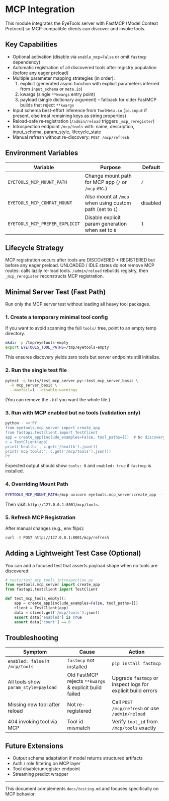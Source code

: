 # MCP Integration

This module integrates the EyeTools server with FastMCP (Model Context Protocol) so MCP-compatible clients can discover and invoke tools.

## Key Capabilities
- Optional activation (disable via `enable_mcp=False` or omit `fastmcp` dependency)
- Automatic registration of all discovered tools after registry population (before any eager preload)
- Multiple parameter mapping strategies (in order):
  1. explicit (generated async function with explicit parameters inferred from `input_schema` or `meta.io`)
  2. kwargs (single `**kwargs` entry point)
  3. payload (single dictionary argument) – fallback for older FastMCP builds that reject `**kwargs`
- Input schema best-effort inference from `ToolMeta.io` (`io.input` if present, else treat remaining keys as string properties)
- Reload-safe re‑registration (`/admin/reload` triggers `_mcp_reregister`)
- Introspection endpoint `/mcp/tools` with: name, description, input_schema, param_style, lifecycle_state
- Manual refresh without re-discovery: `POST /mcp/refresh`

## Environment Variables
| Variable | Purpose | Default |
|----------|---------|---------|
| `EYETOOLS_MCP_MOUNT_PATH` | Change mount path for MCP app (`/` or `/mcp` etc.) | `/` |
| `EYETOOLS_MCP_COMPAT_MOUNT` | Also mount at `/mcp` when using custom path (set to `1`) | disabled |
| `EYETOOLS_MCP_PREFER_EXPLICIT` | Disable explicit param generation when set to `0` | `1` |

## Lifecycle Strategy
MCP registration occurs after tools are DISCOVERED + REGISTERED but before any eager preload. UNLOADED / IDLE states do not remove MCP routes: calls lazily re-load tools. `/admin/reload` rebuilds registry, then `_mcp_reregister` reconstructs MCP registration.

## Minimal Server Test (Fast Path)
Run only the MCP server test without loading all heavy tool packages.

### 1. Create a temporary minimal tool config
If you want to avoid scanning the full `tools/` tree, point to an empty temp directory.
```bash
mkdir -p /tmp/eyetools-empty
export EYETOOLS_TOOL_PATHS=/tmp/eyetools-empty
```
This ensures discovery yields zero tools but server endpoints still initialize.

### 2. Run the single test file
```bash
pytest -q tests/test_mcp_server.py::test_mcp_server_basic \
  -k mcp_server_basic \
  --maxfail=1 --disable-warnings
```
(You can remove the `-k` if you want the whole file.)

### 3. Run with MCP enabled but no tools (validation only)
```bash
python - <<'PY'
from eyetools.mcp_server import create_app
from fastapi.testclient import TestClient
app = create_app(include_examples=False, tool_paths=[])  # No discovery
c = TestClient(app)
print('health:', c.get('/health').json())
print('mcp tools:', c.get('/mcp/tools').json())
PY
```
Expected output should show `tools: 0` and `enabled: true` if `fastmcp` is installed.

### 4. Overriding Mount Path
```bash
EYETOOLS_MCP_MOUNT_PATH=/mcp uvicorn eyetools.mcp_server:create_app --factory --port 8001
```
Then visit: `http://127.0.0.1:8001/mcp/tools`.

### 5. Refresh MCP Registration
After manual changes (e.g., env flips):
```bash
curl -X POST http://127.0.0.1:8001/mcp/refresh
```

## Adding a Lightweight Test Case (Optional)
You can add a focused test that asserts payload shape when no tools are discovered:
```python
# tests/test_mcp_tools_introspection.py
from eyetools.mcp_server import create_app
from fastapi.testclient import TestClient

def test_mcp_tools_empty():
    app = create_app(include_examples=False, tool_paths=[])
    client = TestClient(app)
    data = client.get('/mcp/tools').json()
    assert data['enabled'] is True
    assert data['count'] == 0
```

## Troubleshooting
| Symptom | Cause | Action |
|---------|-------|--------|
| `enabled: false` in `/mcp/tools` | `fastmcp` not installed | `pip install fastmcp` |
| All tools show `param_style=payload` | Old FastMCP rejects `**kwargs` & explicit build failed | Upgrade `fastmcp` or inspect logs for explicit build errors |
| Missing new tool after reload | Not re-registered | Call `POST /mcp/refresh` or use `/admin/reload` |
| 404 invoking tool via MCP | Tool id mismatch | Verify `tool_id` from `/mcp/tools` exactly |

## Future Extensions
- Output schema adaptation if model returns structured artifacts
- Auth / role filtering on MCP layer
- Tool disable/unregister endpoint
- Streaming predict wrapper

---
This document complements `docs/testing.md` and focuses specifically on MCP behavior.
